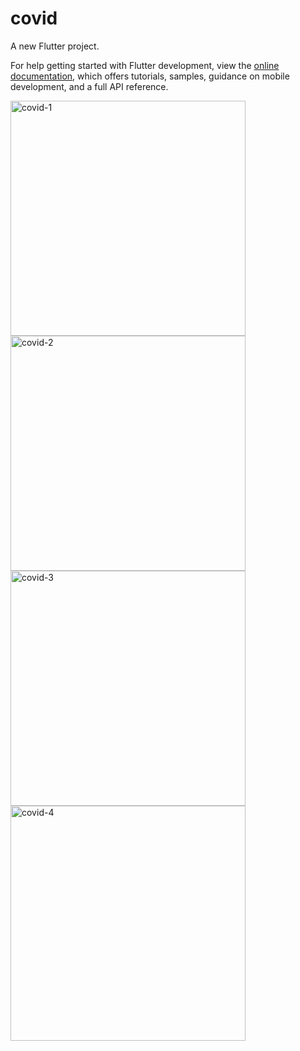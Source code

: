 # covid

A new Flutter project.


For help getting started with Flutter development, view the
[online documentation](https://docs.flutter.dev/), which offers tutorials,
samples, guidance on mobile development, and a full API reference.

<img width="376" alt="covid-1" src="https://user-images.githubusercontent.com/121540071/227225465-9204ad3f-3b0b-4176-95dd-997d99ec3d93.PNG">
<img width="376" alt="covid-2" src="https://user-images.githubusercontent.com/121540071/227225467-131bf551-b196-470a-afdd-6ed2ed2e638d.PNG">
<img width="376" alt="covid-3" src="https://user-images.githubusercontent.com/121540071/227225473-1632313b-bb9a-4823-9101-eeac967f9851.PNG">
<img width="376" alt="covid-4" src="https://user-images.githubusercontent.com/121540071/227225477-b139c307-9493-44d9-a798-eed7dd24a24e.PNG">
